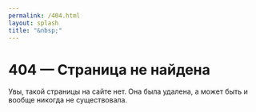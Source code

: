 ```yaml
---
permalink: /404.html
layout: splash
title: "&nbsp;"
---
```


# 404 — Страница не найдена

Увы, такой страницы на сайте нет. Она была удалена, а может быть и вообще никогда не существовала.
